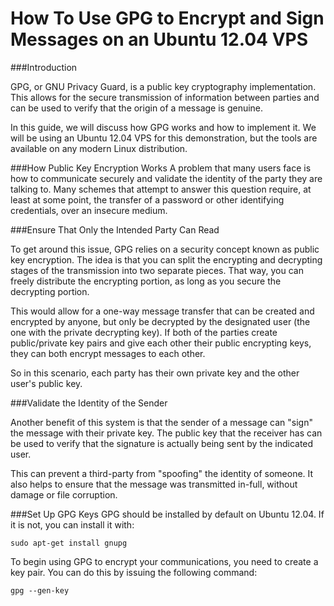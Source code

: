 # How To Use GPG to Encrypt and Sign Messages on an Ubuntu 12.04 VPS

###Introduction

GPG, or GNU Privacy Guard, is a public key cryptography implementation. This allows for the secure transmission of information between parties and can be used to verify that the origin of a message is genuine.

In this guide, we will discuss how GPG works and how to implement it. We will be using an Ubuntu 12.04 VPS for this demonstration, but the tools are available on any modern Linux distribution.

###How Public Key Encryption Works
A problem that many users face is how to communicate securely and validate the identity of the party they are talking to. Many schemes that attempt to answer this question require, at least at some point, the transfer of a password or other identifying credentials, over an insecure medium.

###Ensure That Only the Intended Party Can Read

To get around this issue, GPG relies on a security concept known as public key encryption. The idea is that you can split the encrypting and decrypting stages of the transmission into two separate pieces. That way, you can freely distribute the encrypting portion, as long as you secure the decrypting portion.

This would allow for a one-way message transfer that can be created and encrypted by anyone, but only be decrypted by the designated user (the one with the private decrypting key). If both of the parties create public/private key pairs and give each other their public encrypting keys, they can both encrypt messages to each other.

So in this scenario, each party has their own private key and the other user's public key.

###Validate the Identity of the Sender

Another benefit of this system is that the sender of a message can "sign" the message with their private key. The public key that the receiver has can be used to verify that the signature is actually being sent by the indicated user.

This can prevent a third-party from "spoofing" the identity of someone. It also helps to ensure that the message was transmitted in-full, without damage or file corruption.

###Set Up GPG Keys
GPG should be installed by default on Ubuntu 12.04. If it is not, you can install it with:

```
sudo apt-get install gnupg
```

To begin using GPG to encrypt your communications, you need to create a key pair. You can do this by issuing the following command:

```
gpg --gen-key
```